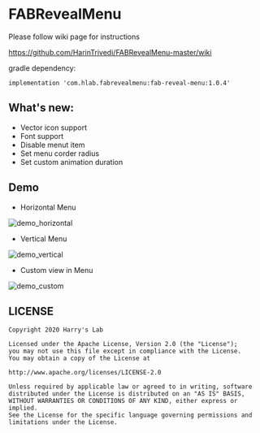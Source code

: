 # FABRevealMenu

Please follow wiki page for instructions

<https://github.com/HarinTrivedi/FABRevealMenu-master/wiki>

gradle dependency:

````implementation 'com.hlab.fabrevealmenu:fab-reveal-menu:1.0.4'````


## What's new:
* Vector icon support
* Font support
* Disable menut item
* Set menu corder radius
* Set custom animation duration

## Demo
* Horizontal Menu

![demo_horizontal](https://i.imgur.com/238nJX7.gifv)

* Vertical Menu

![demo_vertical](https://i.imgur.com/OQwH1ls.gifv)

* Custom view in Menu

![demo_custom](https://i.imgur.com/FMrFoHs.gif)


## LICENSE
````
Copyright 2020 Harry's Lab

Licensed under the Apache License, Version 2.0 (the "License");
you may not use this file except in compliance with the License.
You may obtain a copy of the License at

http://www.apache.org/licenses/LICENSE-2.0

Unless required by applicable law or agreed to in writing, software
distributed under the License is distributed on an "AS IS" BASIS,
WITHOUT WARRANTIES OR CONDITIONS OF ANY KIND, either express or implied.
See the License for the specific language governing permissions and
limitations under the License.
````
